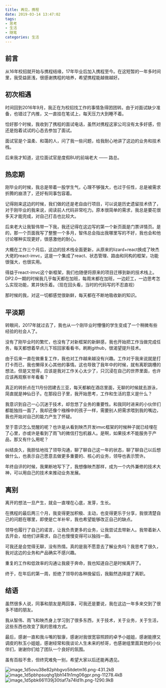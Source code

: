 ```yaml
---
title: 再见，携程
date: 2019-03-14 13:47:02
tags:
- 思考
- 生活
- 随笔
categories: 生活
---
```

## 前言
从16年校招就开始与携程结缘，17年毕业后加入携程至今。在这短暂的一年多时间里，我受益匪浅，很感谢携程的培养，希望携程能越做越好。

## 初次相遇
时间回到2016年9月，我正在为校招找工作的事情急得团团转。由于对面试缺少准备，也错过了内推，又一直挂在笔试上，每天压力大到睡不着。

恰好那个时候，我收到了携程的面试电话，虽然对携程这家公司没有太多好感，但还是抱着试试的心态去参加了面试。

面试官是个温柔、和蔼的人，问了我一些问题，给我耐心地讲了这边的业务和技术栈。

后来我才知道，这位面试官是度假BU的前端老大 —— 路总。
<!-- more -->
## 热恋期
刚毕业的时候，我总是带着一股学生气，心理不够强大，也过于任性，总是被需求折腾的崩溃了，还好有同事包容着。

记得刚来这边的时候，我们做的还是老自由行项目，可以说是历史遗留技术债了，对于刚毕业的我来说，阅读前人代码非常吃力。原本很简单的需求，我总是要花很多天才能完成，对自己打击也比较大。

后来老大让我智伟带一下我，我还记得在这边写的第一个新页面是门票详情页。是的，那一个页面我写了整整一个多月，智伟总会指出我哪里写的不好，我也会和他讨论哪种实现更好，很感激他的耐心。

大概在工作三个月后，这边的技术栈全面更新，从原来的lizard+react换成了映杰大佬的react-imvc，这是一个集成了react、状态管理、路由和同构的框架，功能很强大，也很实用。

得益于react-imvc这个新框架，我们也随便将原来的项目迁移到新的技术栈上。DP2.0一期的时候我几乎每天都在加班，每周末都在加班，一边赶工，一边思考怎么实现功能，累并快乐着。（现在回头看，当时的代码写的不忍直视）

那时候的我，对这一切都感觉很新鲜，每天都在不断地吸收新的知识。

## 平淡期
转眼间，2017年就过去了，我也从一个刚毕业时懵懂的学生变成了一个稍微有些经验的社会人了。

没有了刚毕业时的繁忙，也没有了对新框架的新鲜感，我也开始把工作当做完成任务，每天都想着早点儿下班回家看看书，刷刷github，很渴望提升技术。

由于后来一直在做重复工作，我也对工作越来越没有兴趣。工作对于我来说就是打打卡而已，我也懒得关心其他的事情。这也导致了我年中的时候，就有离职跳槽的想法，但是又觉得，应该是我对工作关心太少了，只沉浸在自己的世界里面，也许应该再观察半年看看？

真正的转折点在11月份团建去三亚，每天都躺在酒店里面，无聊的时候就去游泳，简直就是神仙日子。在那段日子里，我开始思考，工作和生活的意义是什么？

我意识到自己一心沉迷于技术，却忽悠了业务的重要性。和我同时进来的小伙伴们都能独挡一面了，我却还像个襁褓中的孩子一样，需要别人把需求喂到我的嘴边，我也开始对自己的能力产生了怀疑。

至于意识怎么觉醒的呢？也许是从看到映杰开发imvc框架的时候种子就已经埋在了心里，亦或许是看到了雨飞的微信打包机器人。是啊，如果技术不能服务于产品，那又有什么用呢？

纠结良久，我胆怯地找了领导沟通，聊了聊自己这一年的状态，聊了聊自己以后想做什么，也表示自己愿意去做更多重要的、核心的业务，领导也表示赞许。


年终自评的时候，我果断地写下了，我想像映杰那样，成为一个内外兼修的技术大神，可以用自己的技术来推动业务发展。

## 离别

离开的想法一旦产生，就会一直埋在心底，发芽，生长。

在携程的最后两三个月，我变得更加积极、主动，也变得更乐于分享，我很清楚自己的问题在哪里，即使是亡羊补牢，我也希望能够改正自己的缺点。

领导也履行了自己的诺言，让我负责更多的业务，让我尝试去带新人。我带着新人去开会，给他们讲需求，自己也慢慢变得可以独挡一面。

可我还是会觉得无聊，没有热情。真的是我不愿意去了解业务吗？我思考了很久，我对这边的业务和产品确实不感兴趣。

重复的工作和低效率的沟通让我疲于奔命，我也知道自己是时候离开了。

终于，在年后的第一周，拒绝了领导的各种挽留后，我毅然选择提了离职。

## 结语
虽然很多人说，同事和朋友是两回事，可我还是要说，我在这边一年多来交到了很多不错的朋友。

我从智伟、雨飞和映杰身上学习到了很多东西，关于技术，关于业务，关于生活，这些东西也改变了我的思维方式。

最后，感谢一直和我斗嘴的智康，感谢对我很宽容照顾的卓予小姐姐，感谢能撩又调皮的秋玉小姐姐，感谢经常和我谈论人生未来的桢哥，也感谢组里面其他的小伙伴们，谢谢你们给了团队一个良好的氛围。

虽有百般不舍，但终究难免一别，希望大家以后还能再遇见。

![image_1d5ovu38e82phbgvo5itdetm16.png-431.2kB][1]
![image_1d5pbhpsuqhg1jbh141h1mg06gpr.png-11278.4kB][2]
![image_1d5pbk661139j30tiaf7a74ld1h.png-1290.9kB][3]


  [1]: http://static.zybuluo.com/gyyin/s2tf9uzobi43vp8gne8upcvn/image_1d5ovu38e82phbgvo5itdetm16.png
  [2]: http://static.zybuluo.com/gyyin/s3dsxil4g5m4iab3xmg01cv7/image_1d5pbhpsuqhg1jbh141h1mg06gpr.png
  [3]: http://static.zybuluo.com/gyyin/oj8ls6jasmj0vig2n43as8dz/image_1d5pbk661139j30tiaf7a74ld1h.png